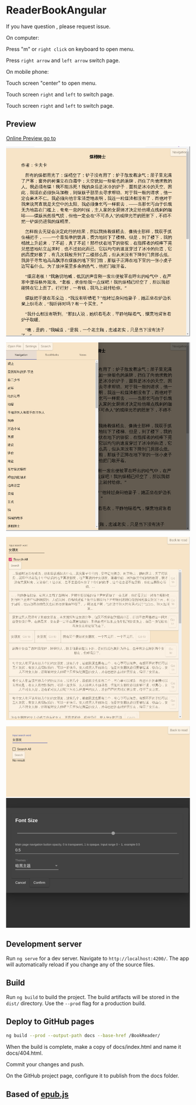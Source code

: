 # ReaderBookAngular

If you have question , please request issue.

On computer:

Press "m" or `right click` on keyboard to open menu.

Press `right arrow` and `left arrow` switch page.

On mobile phone:

Touch screen "center" to open menu.

Touch screen `right` and `left` to switch page.

Touch screen `right` and `left` to switch page.

## Preview

[Online Preview go to](https://ztftrue.github.io/BookReader/)

![main](./screenshot/main.png)

![navigation](./screenshot/navigation.png)

![](./screenshot/search1.png)

![](./screenshot/serach2.png)
![theme](./screenshot/theme.png)

## Development server

Run `ng serve` for a dev server. Navigate to `http://localhost:4200/`. The app will automatically reload if you change any of the source files.

## Build

Run `ng build` to build the project. The build artifacts will be stored in the `dist/` directory. Use the `--prod` flag for a production build.

## Deploy to GitHub pages

```sh
ng build --prod --output-path docs --base-href /BookReader/
```

When the build is complete, make a copy of docs/index.html and name it docs/404.html.

Commit your changes and push.

On the GitHub project page, configure it to publish from the docs folder.

## Based of  [epub.js](https://github.com/futurepress/epub.js)
